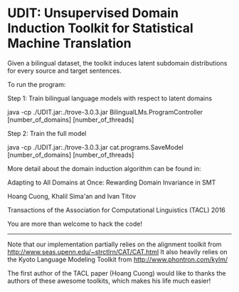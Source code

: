 # UDIT: Unsupervised Domain Induction Toolkit for Statistical Machine Translation
Given a bilingual dataset, the toolkit induces latent subdomain distributions for every source and target sentences.

To run the program: 

Step 1: Train bilingual language models with respect to latent domains

java -cp ./UDIT.jar:./trove-3.0.3.jar BilingualLMs.ProgramController [number_of_domains] [number_of_threads]

Step 2: Train the full model

java -cp ./UDIT.jar:./trove-3.0.3.jar cat.programs.SaveModel [number_of_domains] [number_of_threads]


More detail about the domain induction algorithm can be found in:

Adapting to All Domains at Once: Rewarding Domain Invariance in SMT

Hoang Cuong, Khalil Sima'an and Ivan Titov

Transactions of the Association for Computational Linguistics (TACL) 2016

You are more than welcome to hack the code!

--------------------------------------------------------------
Note that our implementation partially relies on the alignment toolkit from http://www.seas.upenn.edu/~strctlrn/CAT/CAT.html
It also heavily relies on the Kyoto Language Modeling Toolkit from http://www.phontron.com/kylm/

The first author of the TACL paper (Hoang Cuong) would like to thanks the authors of these awesome toolkits, which makes his life much easier!






